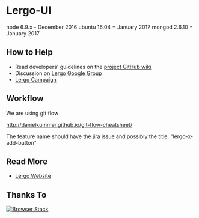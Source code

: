 Lergo-UI
===================
node 6.9.x - December 2016
ubuntu 16.04 = January 2017
mongod 2.6.10 = January 2017


## How to Help
 * Read developers' guidelines on the [project GitHub wiki](https://github.com/lergo/lergo-ui/wiki)
 * Discussion on [Lergo Google Group](https://groups.google.com/forum/#!forum/lergo-dev)
 * [Lergo Campaign](http://www.indiegogo.com/projects/lergo-free-kids-education)


## Workflow

We are using git flow  

http://danielkummer.github.io/git-flow-cheatsheet/

The feature name should have the jira issue  and possibly the title.
"lergo-x-add-button"

## Read More

 * [Lergo Website](lergo.org)


## Thanks To

[![Browser Stack](/app/images/thanks_to/browserstack.png?raw=true "BrowserStack")](http://www.browserstack.com/)

